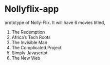 # Nollyflix-app

 
 prototype of Nolly-Flix. It will have 6 movies titled,
1. The Redemption
2. Africa’s Tech Roots
3. The Invisible Man
4. The Complicated Project
5. Simply Javascript
6. The New Web
